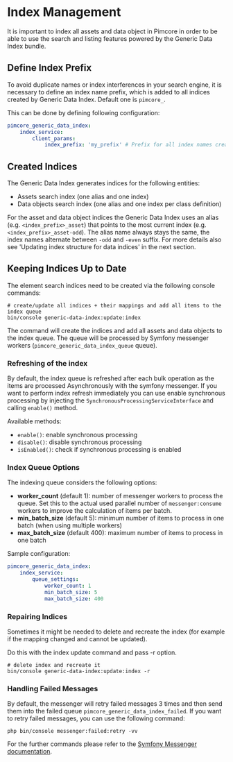 # Index Management

It is important to index all assets and data object in Pimcore in order to be able to use the search and listing features powered by the Generic Data Index bundle.

## Define Index Prefix

To avoid duplicate names or index interferences in your search engine, it is necessary to define an index name prefix, which is added to all indices created by Generic Data Index. 
Default one is `pimcore_`.

This can be done by defining following configuration:

```yaml 
pimcore_generic_data_index:
    index_service:
        client_params:
            index_prefix: 'my_prefix' # Prefix for all index names created by Generic Data Index
```

## Created Indices

The Generic Data Index generates indices for the following entities:

* Assets search index (one alias and one index)
* Data objects search index (one alias and one index per class definition)

For the asset and data object indices the Generic Data Index uses an alias (e.g. `<index_prefix>_asset`) that points to the
most current index (e.g. `<index_prefix>_asset-odd`). The alias name always stays the same, the index names alternate
between `-odd` and `-even` suffix. For more details also see 'Updating index structure for data indices' in the next section.

## Keeping Indices Up to Date

The element search indices need to be created via the following console commands:

```
# create/update all indices + their mappings and add all items to the index queue
bin/console generic-data-index:update:index
```

The command will create the indices and add all assets and data objects to the index queue. The queue will be processed by Symfony messenger workers (`pimcore_generic_data_index_queue` queue).

### Refreshing of the index

By default, the index queue is refreshed after each bulk operation as the items are processed Asynchronously with the symfony messenger.
If you want to perform index refresh immediately you can use enable synchronous processing by injecting the `SynchronousProcessingServiceInterface` and calling `enable()` method.

Available methods:
- `enable()`: enable synchronous processing
- `disable()`: disable synchronous processing
- `isEnabled()`: check if synchronous processing is enabled

### Index Queue Options

The indexing queue considers the following options:

- **worker_count** (default 1): number of messenger workers to process the queue. Set this to the actual used parallel number of `messenger:consume` workers to improve the calculation of items per batch.
- **min_batch_size** (default 5): minimum number of items to process in one batch (when using multiple workers) 
- **max_batch_size** (default 400): maximum number of items to process in one batch

Sample configuration:

```yaml
pimcore_generic_data_index:
    index_service:
        queue_settings:
            worker_count: 1
            min_batch_size: 5
            max_batch_size: 400
```

### Repairing Indices

Sometimes it might be needed to delete and recreate the index (for example if the mapping changed and
cannot be updated).

Do this with the index update command and pass -r option.
```
# delete index and recreate it
bin/console generic-data-index:update:index -r
```

### Handling Failed Messages

By default, the messenger will retry failed messages 3 times and then send them into the failed queue `pimcore_generic_data_index_failed`.
If you want to retry failed messages, you can use the following command:

```
php bin/console messenger:failed:retry -vv
```

For the further commands please refer to the [Symfony Messenger documentation](https://symfony.com/doc/current/messenger.html#saving-retrying-failed-messages).